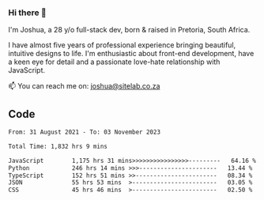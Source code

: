 ### Hi there 👋

I'm Joshua, a 28 y/o full-stack dev, born & raised in Pretoria, South Africa. 

I have almost five years of professional experience bringing beautiful, intuitive designs to life. I'm enthusiastic about front-end development, have a keen eye for detail and a passionate love-hate relationship with JavaScript.

📫 You can reach me on: joshua@sitelab.co.za

## **Code**

<!--START_SECTION:waka-->

```txt
From: 31 August 2021 - To: 03 November 2023

Total Time: 1,832 hrs 9 mins

JavaScript        1,175 hrs 31 mins>>>>>>>>>>>>>>>>---------   64.16 %
Python            246 hrs 14 mins >>>----------------------   13.44 %
TypeScript        152 hrs 51 mins >>-----------------------   08.34 %
JSON              55 hrs 53 mins  >------------------------   03.05 %
CSS               45 hrs 46 mins  >------------------------   02.50 %
```

<!--END_SECTION:waka-->
